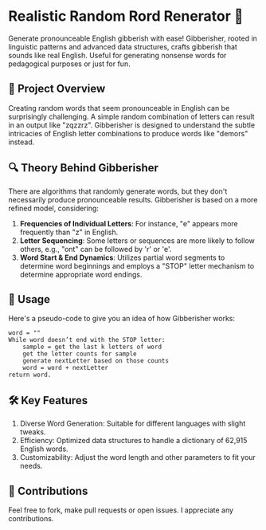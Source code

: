 # Realistic Random Rord Renerator 📖

Generate pronounceable English gibberish with ease! Gibberisher, rooted in linguistic patterns and advanced data structures, crafts gibberish that sounds like real English. Useful for generating nonsense words for pedagogical purposes or just for fun.

## 🎯 Project Overview

Creating random words that seem pronounceable in English can be surprisingly challenging. A simple random combination of letters can result in an output like "zqzzrz". Gibberisher is designed to understand the subtle intricacies of English letter combinations to produce words like "demors" instead.

## 🔍 Theory Behind Gibberisher

There are algorithms that randomly generate words, but they don't necessarily produce pronounceable results. Gibberisher is based on a more refined model, considering:

1. **Frequencies of Individual Letters**: For instance, "e" appears more frequently than "z" in English.
2. **Letter Sequencing**: Some letters or sequences are more likely to follow others, e.g., "ont" can be followed by 'r' or 'e'.
3. **Word Start & End Dynamics**: Utilizes partial word segments to determine word beginnings and employs a "STOP" letter mechanism to determine appropriate word endings.

## 🚀 Usage

Here's a pseudo-code to give you an idea of how Gibberisher works:

```plaintext
word = ""
While word doesn’t end with the STOP letter:
    sample = get the last k letters of word
    get the letter counts for sample
    generate nextLetter based on those counts
    word = word + nextLetter
return word.
```

## 🛠 Key Features
1. Diverse Word Generation: Suitable for different languages with slight tweaks.
2. Efficiency: Optimized data structures to handle a dictionary of 62,915 English words.
3. Customizability: Adjust the word length and other parameters to fit your needs.

## 🙌 Contributions
Feel free to fork, make pull requests or open issues. I appreciate any contributions.
